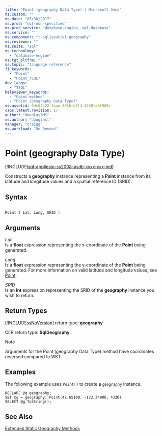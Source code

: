 ```yaml
---
title: "Point (geography Data Type) | Microsoft Docs"
ms.custom: ""
ms.date: "07/30/2017"
ms.prod: "sql-non-specified"
ms.prod_service: "database-engine, sql-database"
ms.service: ""
ms.component: "t-sql|spatial-geography"
ms.reviewer: ""
ms.suite: "sql"
ms.technology: 
  - "database-engine"
ms.tgt_pltfrm: ""
ms.topic: "language-reference"
f1_keywords: 
  - "Point"
  - "Point_TSQL"
dev_langs: 
  - "TSQL"
helpviewer_keywords: 
  - "Point method"
  - "Point (geography Data Type)"
ms.assetid: 0dc6f422-7aae-4016-b7f4-3289fa8f989c
caps.latest.revision: 17
author: "douglaslMS"
ms.author: "douglasl"
manager: "craigg"
ms.workload: "On Demand"
---
```

# Point (geography Data Type)
[!INCLUDE[tsql-appliesto-ss2008-asdb-xxxx-xxx-md](../../includes/tsql-appliesto-ss2008-asdb-xxxx-xxx-md.md)]

Constructs a **geography** instance representing a **Point** instance from its latitude and longitude values and a spatial reference ID (SRID).
  
## Syntax  
  
```  
  
Point ( Lat, Long, SRID )  
```  
  
## Arguments  
 *Lat*  
 Is a **float** expression representing the x-coordinate of the **Point** being generated.  
  
 *Long*  
 Is a **float** expression representing the y-coordinate of the **Point** being generated. For more information on valid latitude and longitude values, see [Point](../../relational-databases/spatial/point.md).  
  
 *SRID*  
 Is an **int** expression representing the SRID of the **geography** instance you wish to return.  
  
## Return Types  
 [!INCLUDE[ssNoVersion](../../includes/ssnoversion-md.md)] return type: **geography**  
  
 CLR return type: **SqlGeography**  
  
> [!NOTE]  
>  Arguments for the Point (geography Data Type) method have coordinates reversed compared to WKT.  
  
## Examples  
 The following example uses `Point()` to create a `geography` instance.  
  
```  
DECLARE @g geography;   
SET @g = geography::Point(47.65100, -122.34900, 4326)  
SELECT @g.ToString();  
```  
  
## See Also  
 [Extended Static Geography Methods](../../t-sql/spatial-geography/extended-static-geography-methods.md)  
  
  
